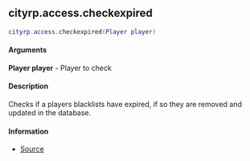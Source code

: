 
## cityrp.access.checkexpired

```lua
cityrp.access.checkexpired(Player player)
```

#### Arguments

**Player player** - Player to check

#### Description
Checks if a players blacklists have expired, if so they are removed and updated in the database.

#### Information
* [Source](https://app.assembla.com/spaces/roleplaygamemode/subversion/source/HEAD/gamemode/core/libraries/sv_access.lua#ln8)
